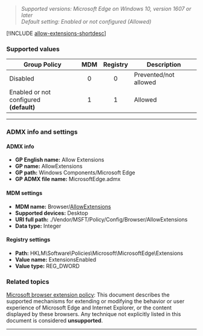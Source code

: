 <!-- ## Allow Extensions -->
>*Supported versions: Microsoft Edge on Windows 10, version 1607 or later*<br>
>*Default setting:  Enabled or not configured (Allowed)*

[!INCLUDE [allow-extensions-shortdesc](../shortdesc/allow-extensions-shortdesc.md)]

### Supported values

|Group Policy  |MDM |Registry |Description |
|---|:---:|:---:|---|
|Disabled |0 |0 |Prevented/not allowed | 
|Enabled or not configured<br>**(default)** |1 |1 |Allowed | 
---

### ADMX info and settings

#### ADMX info
- **GP English name:** Allow Extensions
- **GP name:** AllowExtensions 
- **GP path:** Windows Components/Microsoft Edge
- **GP ADMX file name:** MicrosoftEdge.admx

#### MDM settings
- **MDM name:** Browser/[AllowExtensions](https://docs.microsoft.com/en-us/windows/client-management/mdm/policy-csp-browser#browser-allowextensions)
- **Supported devices:** Desktop
- **URI full path:** ./Vendor/MSFT/Policy/Config/Browser/AllowExtensions 
- **Data type:** Integer

#### Registry settings
- **Path:** HKLM\\Software\\Policies\\Microsoft\\MicrosoftEdge\\Extensions
- **Value name:** ExtensionsEnabled
- **Value type:** REG_DWORD

### Related topics

[Microsoft browser extension policy](https://docs.microsoft.com/en-us/legal/windows/agreements/microsoft-browser-extension-policy):
This document describes the supported mechanisms for extending or modifying the behavior or user experience of Microsoft Edge and Internet Explorer, or the content displayed by these browsers. Any technique not explicitly listed in this document is considered **unsupported**.

<hr>